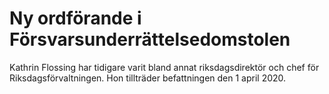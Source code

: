 # Ny ordförande i Försvarsunderrättelsedomstolen

Kathrin Flossing har tidigare varit bland annat riksdagsdirektör och chef för Riksdagsförvaltningen. Hon tillträder befattningen den 1 april 2020\.
